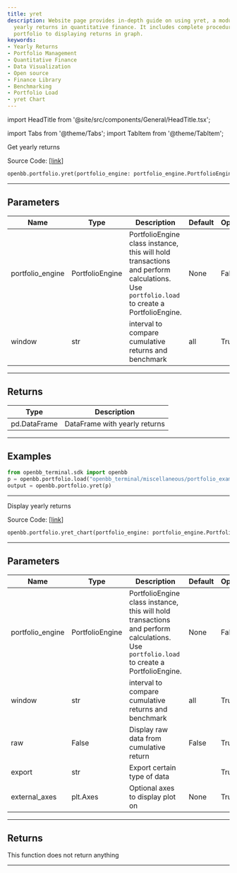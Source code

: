 ```yaml
---
title: yret
description: Website page provides in-depth guide on using yret, a module that delivers
  yearly returns in quantitative finance. It includes complete procedures from loading
  portfolio to displaying returns in graph.
keywords:
- Yearly Returns
- Portfolio Management
- Quantitative Finance
- Data Visualization
- Open source
- Finance Library
- Benchmarking
- Portfolio Load
- yret Chart
---
```


import HeadTitle from '@site/src/components/General/HeadTitle.tsx';

<HeadTitle title="portfolio.yret - Reference | OpenBB SDK Docs" />

import Tabs from '@theme/Tabs';
import TabItem from '@theme/TabItem';

<Tabs>
<TabItem value="model" label="Model" default>

Get yearly returns

Source Code: [[link](https://github.com/OpenBB-finance/OpenBB/tree/main/openbb_terminal/portfolio/portfolio_model.py#L203)]

```python
openbb.portfolio.yret(portfolio_engine: portfolio_engine.PortfolioEngine, window: str = "all")
```

---

## Parameters

| Name | Type | Description | Default | Optional |
| ---- | ---- | ----------- | ------- | -------- |
| portfolio_engine | PortfolioEngine | PortfolioEngine class instance, this will hold transactions and perform calculations.<br/>Use `portfolio.load` to create a PortfolioEngine. | None | False |
| window | str | interval to compare cumulative returns and benchmark | all | True |


---

## Returns

| Type | Description |
| ---- | ----------- |
| pd.DataFrame | DataFrame with yearly returns |
---

## Examples

```python
from openbb_terminal.sdk import openbb
p = openbb.portfolio.load("openbb_terminal/miscellaneous/portfolio_examples/holdings/example.csv")
output = openbb.portfolio.yret(p)
```

---

</TabItem>
<TabItem value="view" label="Chart">

Display yearly returns

Source Code: [[link](https://github.com/OpenBB-finance/OpenBB/tree/main/openbb_terminal/portfolio/portfolio_view.py#L376)]

```python
openbb.portfolio.yret_chart(portfolio_engine: portfolio_engine.PortfolioEngine, window: str = "all", raw: bool = False, export: str = "", external_axes: Optional[matplotlib.axes._axes.Axes] = None)
```

---

## Parameters

| Name | Type | Description | Default | Optional |
| ---- | ---- | ----------- | ------- | -------- |
| portfolio_engine | PortfolioEngine | PortfolioEngine class instance, this will hold transactions and perform calculations.<br/>Use `portfolio.load` to create a PortfolioEngine. | None | False |
| window | str | interval to compare cumulative returns and benchmark | all | True |
| raw | False | Display raw data from cumulative return | False | True |
| export | str | Export certain type of data |  | True |
| external_axes | plt.Axes | Optional axes to display plot on | None | True |


---

## Returns

This function does not return anything

---

</TabItem>
</Tabs>
